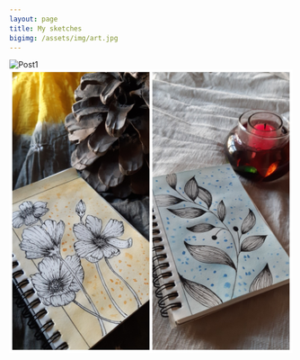 ```yaml
---
layout: page
title: My sketches
bigimg: /assets/img/art.jpg
--- 
```


![Post1](/assets/sketches/20200503_152255.jpg	)
![Post2](/assets/sketches/post2.jpg)	

